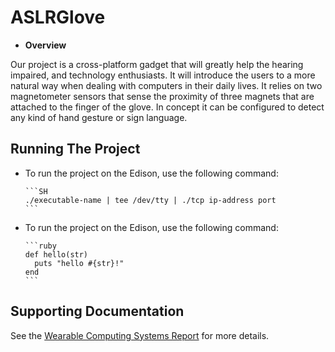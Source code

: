 # ASLRGlove
* **Overview**

Our project is a cross-platform gadget that will greatly help the hearing impaired, and technology enthusiasts. It will introduce the users to a more natural way when dealing with computers in their daily lives. 
It relies on two magnetometer sensors that sense the proximity of three magnets that are attached to the finger of the glove. 
In concept it can be configured to detect any kind of hand gesture or sign language.

## Running The Project

  - To run the project on the Edison, use the following command:

        ```SH
        ./executable-name | tee /dev/tty | ./tcp ip-address port
        ```
  - To run the project on the Edison, use the following command:

        ```ruby
        def hello(str)
          puts "hello #{str}!"
        end
        ```
        
## Supporting Documentation

See the [Wearable Computing Systems Report](https://github.com/SenorFoffo/ASLRGlove/smth) for more details.


